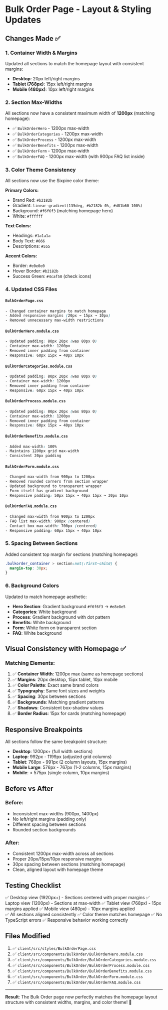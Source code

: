# Bulk Order Page - Layout & Styling Updates

## Changes Made ✅

### 1. Container Width & Margins

Updated all sections to match the homepage layout with consistent margins:

- **Desktop**: 20px left/right margins
- **Tablet (768px)**: 15px left/right margins  
- **Mobile (480px)**: 10px left/right margins

### 2. Section Max-Widths

All sections now have a consistent maximum width of **1200px** (matching homepage):

- ✅ `BulkOrderHero` - 1200px max-width
- ✅ `BulkOrderCategories` - 1200px max-width
- ✅ `BulkOrderProcess` - 1200px max-width
- ✅ `BulkOrderBenefits` - 1200px max-width
- ✅ `BulkOrderForm` - 1200px max-width
- ✅ `BulkOrderFAQ` - 1200px max-width (with 900px FAQ list inside)

### 3. Color Theme Consistency

All sections now use the Sixpine color theme:

**Primary Colors:**
- Brand Red: `#b2182b`
- Gradient: `linear-gradient(135deg, #b2182b 0%, #d81b60 100%)`
- Background: `#f6f6f3` (matching homepage hero)
- White: `#ffffff`

**Text Colors:**
- Headings: `#1a1a1a`
- Body Text: `#666`
- Descriptions: `#555`

**Accent Colors:**
- Border: `#e0e0e0`
- Hover Border: `#b2182b`
- Success Green: `#4caf50` (check icons)

### 4. Updated CSS Files

#### `BulkOrderPage.css`
```css
- Changed container margins to match homepage
- Added responsive margins (20px → 15px → 10px)
- Removed unnecessary max-width restrictions
```

#### `BulkOrderHero.module.css`
```css
- Updated padding: 80px 20px (was 80px 0)
- Container max-width: 1200px
- Removed inner padding from container
- Responsive: 60px 15px → 40px 10px
```

#### `BulkOrderCategories.module.css`
```css
- Updated padding: 80px 20px (was 80px 0)
- Container max-width: 1200px
- Removed inner padding from container
- Responsive: 60px 15px → 40px 10px
```

#### `BulkOrderProcess.module.css`
```css
- Updated padding: 80px 20px (was 80px 0)
- Container max-width: 1200px
- Removed inner padding from container
- Responsive: 60px 15px → 40px 10px
```

#### `BulkOrderBenefits.module.css`
```css
- Added max-width: 100%
- Maintains 1200px grid max-width
- Consistent 20px padding
```

#### `BulkOrderForm.module.css`
```css
- Changed max-width from 900px to 1200px
- Removed rounded corners from section wrapper
- Updated background to transparent wrapper
- Form itself has gradient background
- Responsive padding: 50px 15px → 40px 15px → 30px 10px
```

#### `BulkOrderFAQ.module.css`
```css
- Changed max-width from 900px to 1200px
- FAQ list max-width: 900px (centered)
- Contact box max-width: 700px (centered)
- Responsive padding: 60px 15px → 40px 10px
```

### 5. Spacing Between Sections

Added consistent top margin for sections (matching homepage):

```css
.bulkorder_container > section:not(:first-child) {
  margin-top: 30px;
}
```

### 6. Background Colors

Updated to match homepage aesthetic:

- **Hero Section**: Gradient background `#f6f6f3` → `#e8e8e5`
- **Categories**: White background
- **Process**: Gradient background with dot pattern
- **Benefits**: White background
- **Form**: White form on transparent section
- **FAQ**: White background

## Visual Consistency with Homepage ✅

### Matching Elements:

1. ✅ **Container Width**: 1200px max (same as homepage sections)
2. ✅ **Margins**: 20px desktop, 15px tablet, 10px mobile
3. ✅ **Color Palette**: Exact same brand colors
4. ✅ **Typography**: Same font sizes and weights
5. ✅ **Spacing**: 30px between sections
6. ✅ **Backgrounds**: Matching gradient patterns
7. ✅ **Shadows**: Consistent box-shadow values
8. ✅ **Border Radius**: 15px for cards (matching homepage)

## Responsive Breakpoints

All sections follow the same breakpoint structure:

- **Desktop**: 1200px+ (full width sections)
- **Laptop**: 992px - 1199px (adjusted grid columns)
- **Tablet**: 768px - 991px (2 column layouts, 15px margins)
- **Mobile Large**: 576px - 767px (1-2 columns, 15px margins)
- **Mobile**: < 575px (single column, 10px margins)

## Before vs After

### Before:
- Inconsistent max-widths (900px, 1400px)
- No left/right margins (padding only)
- Different spacing between sections
- Rounded section backgrounds

### After:
- Consistent 1200px max-width across all sections
- Proper 20px/15px/10px responsive margins
- 30px spacing between sections (matching homepage)
- Clean, aligned layout with homepage theme

## Testing Checklist

✅ Desktop view (1920px+) - Sections centered with proper margins
✅ Laptop view (1200px) - Sections at max-width
✅ Tablet view (768px) - 15px margins applied
✅ Mobile view (480px) - 10px margins applied  
✅ All sections aligned consistently
✅ Color theme matches homepage
✅ No TypeScript errors
✅ Responsive behavior working correctly

## Files Modified

1. ✅ `client/src/styles/BulkOrderPage.css`
2. ✅ `client/src/components/BulkOrder/BulkOrderHero.module.css`
3. ✅ `client/src/components/BulkOrder/BulkOrderCategories.module.css`
4. ✅ `client/src/components/BulkOrder/BulkOrderProcess.module.css`
5. ✅ `client/src/components/BulkOrder/BulkOrderBenefits.module.css`
6. ✅ `client/src/components/BulkOrder/BulkOrderForm.module.css`
7. ✅ `client/src/components/BulkOrder/BulkOrderFAQ.module.css`

---

**Result**: The Bulk Order page now perfectly matches the homepage layout structure with consistent widths, margins, and color theme! 🎉
